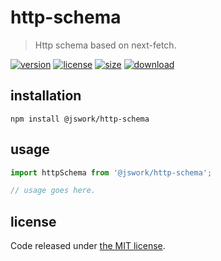 # http-schema
> Http schema based on next-fetch.

[![version][version-image]][version-url]
[![license][license-image]][license-url]
[![size][size-image]][size-url]
[![download][download-image]][download-url]

## installation
```shell
npm install @jswork/http-schema
```

## usage
```js
import httpSchema from '@jswork/http-schema';

// usage goes here.
```

## license
Code released under [the MIT license](https://github.com/afeiship/http-schema/blob/master/LICENSE.txt).

[version-image]: https://img.shields.io/npm/v/@jswork/http-schema
[version-url]: https://npmjs.org/package/@jswork/http-schema

[license-image]: https://img.shields.io/npm/l/@jswork/http-schema
[license-url]: https://github.com/afeiship/http-schema/blob/master/LICENSE.txt

[size-image]: https://img.shields.io/bundlephobia/minzip/@jswork/http-schema
[size-url]: https://github.com/afeiship/http-schema/blob/master/dist/http-schema.min.js

[download-image]: https://img.shields.io/npm/dm/@jswork/http-schema
[download-url]: https://www.npmjs.com/package/@jswork/http-schema
